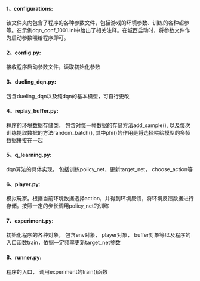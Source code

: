 #### 1、configurations:
该文件夹内包含了程序的各种参数文件，包括游戏的环境参数、训练的各种超参等。在示例dqn_conf_1001.ini中给出了相关注释。在城西启动时，将参数文件作为启动参数喂给程序即可。

#### 2、config.py:
接收程序启动参数文件，读取初始化参数

#### 3、dueling_dqn.py:
包含dueling_dqn以及纯dqn的基本模型，可自行更改

#### 4、replay_buffer.py:
程序的环境数据存储类， 包含对每一帧数据的存储方法add_sample(), 以及每次训练提取数据的方法random_batch(), 其中phi()的作用是将选择喂给模型的多帧数据拼接在一起

#### 5、q_learning.py:
dqn算法的具体实现， 包括训练policy_net，更新target_net， choose_action等

#### 6、player.py: 
模拟玩家。根据当前环境数据选择action，并得到环境反馈，将环境反馈数据进行存储。按照一定的步长调用policy_net的训练

#### 7、experiment.py: 
初始化程序的各种对象， 包含env对象， player对象， buffer对象等以及程序的入口函数train，依据一定频率更新target_net参数

#### 8、runner.py: 
程序的入口， 调用experiment的train()函数